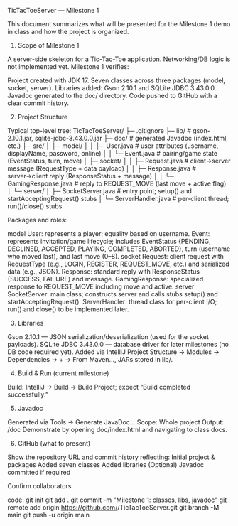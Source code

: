 TicTacToeServer — Milestone 1 

This document summarizes what will be presented for the Milestone 1 demo in class and how the project is organized. 

1) Scope of Milestone 1

A server-side skeleton for a Tic-Tac-Toe application. Networking/DB logic is not implemented yet. Milestone 1 verifies:

Project created with JDK 17.
Seven classes across three packages (model, socket, server).
Libraries added: Gson 2.10.1 and SQLite JDBC 3.43.0.0.
Javadoc generated to the doc/ directory.
Code pushed to GitHub with a clear commit history.

2) Project Structure

Typical top-level tree:
TicTacToeServer/
├─ .gitignore
├─ lib/                         # gson-2.10.1.jar, sqlite-jdbc-3.43.0.0.jar
├─ doc/                         # generated Javadoc (index.html, etc.)
├─ src/
│  ├─ model/
│  │  ├─ User.java              # user attributes (username, displayName, password, online)
│  │  └─ Event.java             # pairing/game state (EventStatus, turn, move)
│  ├─ socket/
│  │  ├─ Request.java           # client→server message (RequestType + data payload)
│  │  ├─ Response.java          # server→client reply (ResponseStatus + message)
│  │  └─ GamingResponse.java    # reply to REQUEST_MOVE (last move + active flag)
│  └─ server/
│     ├─ SocketServer.java      # entry point; setup() and startAcceptingRequest() stubs
│     └─ ServerHandler.java     # per-client thread; run()/close() stubs

Packages and roles:

model
User: represents a player; equality based on username.
Event: represents invitation/game lifecycle; includes EventStatus {PENDING, DECLINED, ACCEPTED, PLAYING, COMPLETED, ABORTED}, turn (username who moved last), and last move (0–8).
socket
Request: client request with RequestType (e.g., LOGIN, REGISTER, REQUEST_MOVE, etc.) and serialized data (e.g., JSON).
Response: standard reply with ResponseStatus {SUCCESS, FAILURE} and message.
GamingResponse: specialized response to REQUEST_MOVE including move and active.
server
SocketServer: main class; constructs server and calls stubs setup() and startAcceptingRequest().
ServerHandler: thread class for per-client I/O; run() and close() to be implemented later.

3) Libraries

Gson 2.10.1 — JSON serialization/deserialization (used for the socket payloads).
SQLite JDBC 3.43.0.0 — database driver for later milestones (no DB code required yet).
Added via IntelliJ Project Structure → Modules → Dependencies → + → From Maven…, JARs stored in lib/.

4) Build & Run (current milestone)

Build: IntelliJ → Build → Build Project; expect “Build completed successfully.”


5) Javadoc

Generated via Tools → Generate JavaDoc…
Scope: Whole project
Output: <project-root>/doc
Demonstrate by opening doc/index.html and navigating to class docs.

6) GitHub (what to present)

Show the repository URL and commit history reflecting:
Initial project & packages
Added seven classes
Added libraries
(Optional) Javadoc committed if required

Confirm collaborators.

code: 
git init
git add .
git commit -m "Milestone 1: classes, libs, javadoc"
git remote add origin https://github.com/<username>/TicTacToeServer.git
git branch -M main
git push -u origin main


